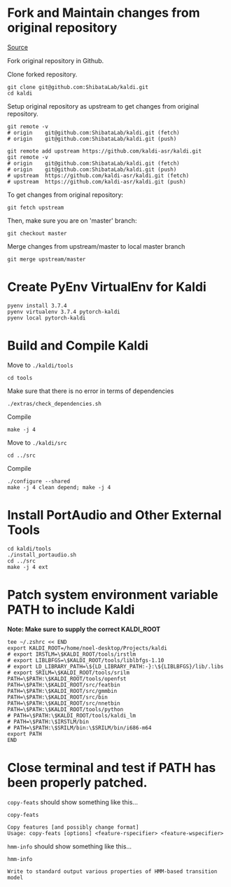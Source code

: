 # Fork and Maintain changes from original repository
[Source](https://digitaldrummerj.me/git-syncing-fork-with-original-repo/)

Fork original repository in Github.

Clone forked repository.

	git clone git@github.com:ShibataLab/kaldi.git
	cd kaldi

Setup original repository as upstream to get changes from original repository.

	git remote -v
	# origin	git@github.com:ShibataLab/kaldi.git (fetch)
	# origin	git@github.com:ShibataLab/kaldi.git (push)

	git remote add upstream https://github.com/kaldi-asr/kaldi.git
	git remote -v
	# origin	git@github.com:ShibataLab/kaldi.git (fetch)
	# origin	git@github.com:ShibataLab/kaldi.git (push)
	# upstream	https://github.com/kaldi-asr/kaldi.git (fetch)
	# upstream	https://github.com/kaldi-asr/kaldi.git (push)

To get changes from original repository:

	git fetch upstream

Then, make sure you are on 'master' branch:
	
	git checkout master

Merge changes from upstream/master to local master branch

	git merge upstream/master

# Create PyEnv VirtualEnv for Kaldi

	pyenv install 3.7.4
	pyenv virtualenv 3.7.4 pytorch-kaldi
	pyenv local pytorch-kaldi

# Build and Compile Kaldi

Move to ``./kaldi/tools``

	cd tools

Make sure that there is no error in terms of dependencies

	./extras/check_dependencies.sh

Compile

	make -j 4

Move to ``./kaldi/src``

	cd ../src

Compile

	./configure --shared
	make -j 4 clean depend; make -j 4

# Install PortAudio and Other External Tools

	cd kaldi/tools
	./install_portaudio.sh
	cd ../src
	make -j 4 ext

# Patch system environment variable PATH to include Kaldi

**Note: Make sure to supply the correct KALDI_ROOT**

	tee ~/.zshrc << END
	export KALDI_ROOT=/home/noel-desktop/Projects/kaldi
	# export IRSTLM=\$KALDI_ROOT/tools/irstlm
	# export LIBLBFGS=\$KALDI_ROOT/tools/liblbfgs-1.10
	# export LD_LIBRARY_PATH=\${LD_LIBRARY_PATH:-}:\${LIBLBFGS}/lib/.libs
	# export SRILM=\$KALDI_ROOT/tools/srilm
	PATH=\$PATH:\$KALDI_ROOT/tools/openfst
	PATH=\$PATH:\$KALDI_ROOT/src/featbin
	PATH=\$PATH:\$KALDI_ROOT/src/gmmbin
	PATH=\$PATH:\$KALDI_ROOT/src/bin
	PATH=\$PATH:\$KALDI_ROOT/src/nnetbin
	PATH=\$PATH:\$KALDI_ROOT/tools/python
	# PATH=\$PATH:\$KALDI_ROOT/tools/kaldi_lm
	# PATH=\$PATH:\$IRSTLM/bin
	# PATH=\$PATH:\$SRILM/bin:\$SRILM/bin/i686-m64
	export PATH
	END

# Close terminal and test if PATH has been properly patched.

``copy-feats`` should show something like this...

	copy-feats 
	
	Copy features [and possibly change format]
	Usage: copy-feats [options] <feature-rspecifier> <feature-wspecifier>

``hmm-info`` should show something like this...

	hmm-info 

	Write to standard output various properties of HMM-based transition model